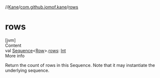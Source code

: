 //[Kane](../index.md)/[com.github.jomof.kane](index.md)/[rows](rows.md)



# rows  
[jvm]  
Content  
val [Sequence](https://kotlinlang.org/api/latest/jvm/stdlib/kotlin.sequences/-sequence/index.html)<[Row](-row/index.md)>.[rows](rows.md): [Int](https://kotlinlang.org/api/latest/jvm/stdlib/kotlin/-int/index.html)  
More info  


Return the count of rows in this Sequence<Row>. Note that it may instantiate the underlying sequence.

  




